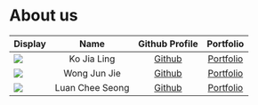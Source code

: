 # About us


Display |    Name     |           Github Profile            | Portfolio 
--------|:-----------:|:-----------------------------------:|:---------:
![](https://via.placeholder.com/100.png?text=Photo) | Ko Jia Ling | [Github](https://github.com/kobot7) | [Portfolio](docs/team/johndoe.md)
![](https://via.placeholder.com/100.png?text=Photo) | Wong Jun Jie | [Github](https://github.com/wjunjie01) | [Portfolio](docs/team/wjunjie01.md) 
![](https://via.placeholder.com/100.png?text=Photo) | Luan Chee Seong | [Github](https://github.com/cheeseong2001) | [Portfolio](docs/team/johndoe.md)
